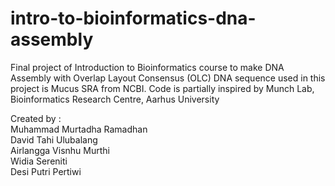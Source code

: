 # intro-to-bioinformatics-dna-assembly
Final project of Introduction to Bioinformatics course to make DNA Assembly with Overlap Layout Consensus (OLC)
DNA sequence used in this project is Mucus SRA from NCBI. Code is partially inspired by Munch Lab, Bioinformatics Research Centre, Aarhus University

Created by : 
<br/>Muhammad Murtadha Ramadhan
<br/>David Tahi Ulubalang
<br/>Airlangga Visnhu Murthi
<br/>Widia Sereniti
<br/>Desi Putri Pertiwi
